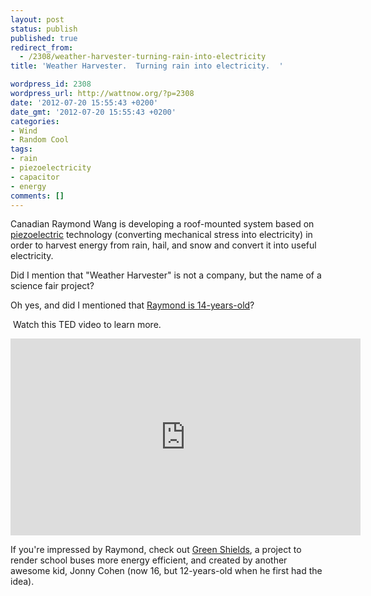 ```yaml
---
layout: post
status: publish
published: true
redirect_from:
  - /2308/weather-harvester-turning-rain-into-electricity
title: 'Weather Harvester.  Turning rain into electricity.  '

wordpress_id: 2308
wordpress_url: http://wattnow.org/?p=2308
date: '2012-07-20 15:55:43 +0200'
date_gmt: '2012-07-20 15:55:43 +0200'
categories:
- Wind
- Random Cool
tags:
- rain
- piezoelectricity
- capacitor
- energy
comments: []
---
```

<p>Canadian Raymond Wang is developing a roof-mounted system based on <a href="http://en.wikipedia.org/wiki/Piezoelectricity">piezoelectric</a> technology (converting mechanical stress into electricity) in order to harvest energy from rain, hail, and snow and convert it into useful electricity.</p>
<p>Did I mention that "Weather Harvester" is not a company, but the name of a science fair project?</p>
<p>Oh yes, and did I mentioned that <a href="http://spectrum.ieee.org/podcast/geek-life/profiles/14yearold-student-turns-rain-into-electricity/?utm_source=techalert&amp;utm_medium=email&amp;utm_campaign=071212">Raymond is 14-years-old</a>?</p>
<p>&nbsp;Watch this TED video to learn more.</p>
<p><iframe src="http://www.youtube.com/embed/OUGcmFxn3p8" frameborder="0" width="560" height="315"></iframe></p>
<p>If you're impressed by Raymond, check out <a href="http://wattnow.org/1432/greenshields-saving-the-planet-one-bus-at-a-time">Green Shields</a>, a project to render school buses more energy efficient, and created by another awesome kid, Jonny Cohen (now 16, but 12-years-old when he first had the idea).</p>

